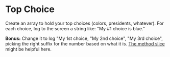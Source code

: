 # Top Choice
Create an array to hold your top choices (colors, presidents, whatever). For each choice, log to the screen a string like: "My #1 choice is blue."

**Bonus:** Change it to log "My 1st choice, "My 2nd choice", "My 3rd choice", picking the right suffix for the number based on what it is. [The method slice](https://developer.mozilla.org/en-US/docs/Web/JavaScript/Reference/Global_Objects/String/slice) might be helpful here.

